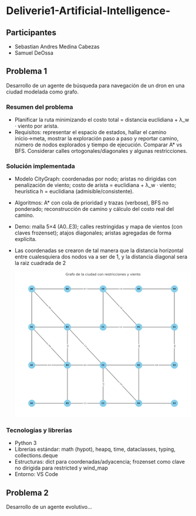 # Deliverie1-Artificial-Intelligence-


## Participantes
- Sebastian Andres Medina Cabezas
- Samuel DeOssa

## Problema 1

Desarrollo de un agente de búsqueda para navegación de un dron en una ciudad modelada como grafo.

### Resumen del problema
- Planificar la ruta minimizando el costo total = distancia euclidiana + λ_w · viento por arista.
- Requisitos: representar el espacio de estados, hallar el camino inicio→meta, mostrar la exploración paso a paso y reportar camino, número de nodos explorados y tiempo de ejecución. Comparar A* vs BFS. Considerar calles ortogonales/diagonales y algunas restricciones.

### Solución implementada
- Modelo CityGraph: coordenadas por nodo; aristas no dirigidas con penalización de viento; costo de arista = euclidiana + λ_w · viento; heurística h = euclidiana (admisible/consistente).
- Algoritmos: A* con cola de prioridad y trazas (verbose), BFS no ponderado; reconstrucción de camino y cálculo del costo real del camino.
- Demo: malla 5×4 (A0..E3); calles restringidas y mapa de vientos (con claves frozenset); atajos diagonales; aristas agregadas de forma explícita.
- Las coordenadas se crearon de tal manera que la distancia horizontal entre cualesquiera dos nodos va a ser de 1, y la distancia diagonal sera la raiz cuadrada de 2

     ![grafo de la ciudad](imgs/grafo_agente_busqueda.png)

### Tecnologías y librerías
- Python 3
- Librerías estándar: math (hypot), heapq, time, dataclasses, typing, collections.deque
- Estructuras: dict para coordenadas/adyacencia; frozenset como clave no dirigida para restricted y wind_map
- Entorno: VS Code

## Problema 2

Desarrollo de un agente evolutivo...
